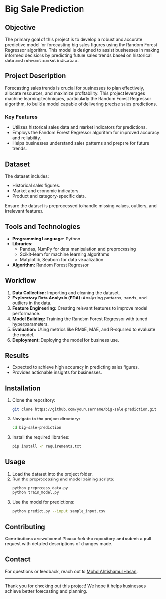 # Big Sale Prediction

## Objective
The primary goal of this project is to develop a robust and accurate predictive model for forecasting big sales figures using the Random Forest Regressor algorithm. This model is designed to assist businesses in making informed decisions by predicting future sales trends based on historical data and relevant market indicators.

## Project Description
Forecasting sales trends is crucial for businesses to plan effectively, allocate resources, and maximize profitability. This project leverages machine learning techniques, particularly the Random Forest Regressor algorithm, to build a model capable of delivering precise sales predictions.

### Key Features
- Utilizes historical sales data and market indicators for predictions.
- Employs the Random Forest Regressor algorithm for improved accuracy and reliability.
- Helps businesses understand sales patterns and prepare for future trends.

## Dataset
The dataset includes:
- Historical sales figures.
- Market and economic indicators.
- Product and category-specific data.

Ensure the dataset is preprocessed to handle missing values, outliers, and irrelevant features.

## Tools and Technologies
- **Programming Language:** Python
- **Libraries:**
  - Pandas, NumPy for data manipulation and preprocessing
  - Scikit-learn for machine learning algorithms
  - Matplotlib, Seaborn for data visualization
- **Algorithm:** Random Forest Regressor

## Workflow
1. **Data Collection:** Importing and cleaning the dataset.
2. **Exploratory Data Analysis (EDA):** Analyzing patterns, trends, and outliers in the data.
3. **Feature Engineering:** Creating relevant features to improve model performance.
4. **Model Building:** Training the Random Forest Regressor with tuned hyperparameters.
5. **Evaluation:** Using metrics like RMSE, MAE, and R-squared to evaluate the model.
6. **Deployment:** Deploying the model for business use.

## Results
- Expected to achieve high accuracy in predicting sales figures.
- Provides actionable insights for businesses.

## Installation
1. Clone the repository:
   ```bash
   git clone https://github.com/yourusername/big-sale-prediction.git
   ```
2. Navigate to the project directory:
   ```bash
   cd big-sale-prediction
   ```
3. Install the required libraries:
   ```bash
   pip install -r requirements.txt
   ```

## Usage
1. Load the dataset into the project folder.
2. Run the preprocessing and model training scripts:
   ```bash
   python preprocess_data.py
   python train_model.py
   ```
3. Use the model for predictions:
   ```bash
   python predict.py --input sample_input.csv
   ```

## Contributing
Contributions are welcome! Please fork the repository and submit a pull request with detailed descriptions of changes made.

## Contact
For questions or feedback, reach out to [Mohd Ahtishamul Hasan](mailto:mohdahtishamulhasan369@gmail.com).

---

Thank you for checking out this project! We hope it helps businesses achieve better forecasting and planning.
